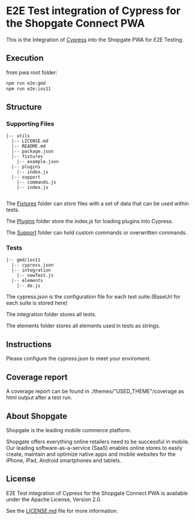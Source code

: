# E2E Test integration of Cypress for the Shopgate Connect PWA

This is the Integration of [Cypress](https://www.cypress.io/) into the Shopgate PWA for E2E Testing.

## Execution
from pwa root folder:
```sh
npm run e2e:gmd 
npm run e2e:ios11
```

## Structure
### Supporting Files
```
|-- utils
  |-- LICENSE.md
  |-- README.md
  |-- package.json
  |-- fixtures
    |-- example.json
  |-- plugins
    |-- index.js
  |-- support
    |-- commands.js
    |-- index.js
  
```

The [Fixtures](https://docs.cypress.io/api/commands/fixture.html#Syntax) folder can store files with a set of data that can be used within tests.

The [Plugins](https://docs.cypress.io/guides/tooling/plugins-guide.html#) folder store the index.js for loading plugins into Cypress.

The [Support](https://on.cypress.io/custom-commands) folder can hold custom commands or overwritten commands.

### Tests
```
|-- gmd/ios11
  |-- cypress.json
  |-- integration
    |-- newTest.js
  |-- elements
    |-- de.js
  ```

The cypress.json is the configuration file for each test suite.(BaseUrl for each suite is stored here)

The integration folder stores all tests.

The elements folder stores all elements used in tests as strings.

## Instructions

Please configure the cypress.json to meet your enviroment. 

## Coverage report
A coverage report can be found in ./themes/"USED_THEME"/coverage as html output after a test run.

## About Shopgate

Shopgate is the leading mobile commerce platform.

Shopgate offers everything online retailers need to be successful in mobile. Our leading
software-as-a-service (SaaS) enables online stores to easily create, maintain and optimize
native apps and mobile websites for the iPhone, iPad, Android smartphones and tablets.

## License

E2E Test integration of Cypress for the Shopgate Connect PWA is available under the Apache License, 
Version 2.0.

See the [LICENSE.md](./LICENSE.md) file for more information.
